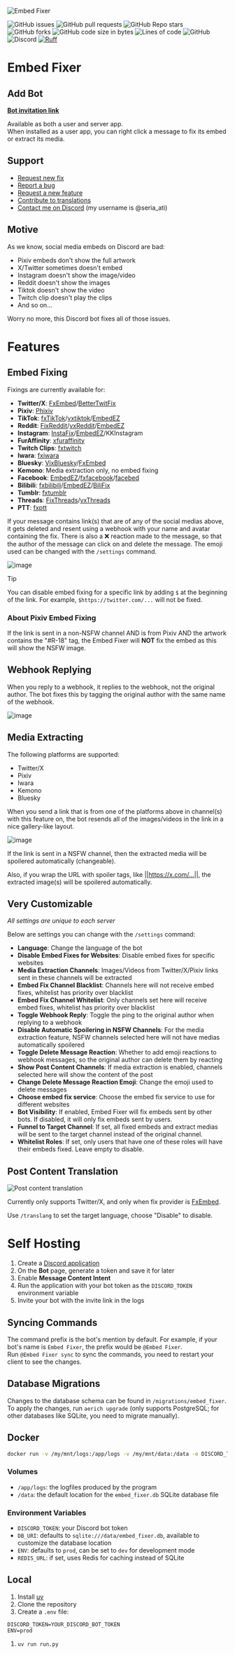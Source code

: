 ![Embed Fixer](https://i.imgur.com/919Gum1.png)

![GitHub issues](https://img.shields.io/github/issues/seriaati/embed-fixer)
![GitHub pull requests](https://img.shields.io/github/issues-pr/seriaati/embed-fixer)
![GitHub Repo stars](https://img.shields.io/github/stars/seriaati/embed-fixer)
![GitHub forks](https://img.shields.io/github/forks/seriaati/embed-fixer)
![GitHub code size in bytes](https://img.shields.io/github/languages/code-size/seriaati/embed-fixer)
![Lines of code](https://tokei.rs/b1/github/seriaati/embed-fixer?style=flat&category=code&type=Python)
![GitHub](https://img.shields.io/github/license/seriaati/embed-fixer)
![Discord](https://img.shields.io/discord/1000727526194298910?label=Support%20Server&color=5865F2)
[![Ruff](https://img.shields.io/endpoint?url=https://raw.githubusercontent.com/astral-sh/ruff/main/assets/badge/v2.json)](https://github.com/astral-sh/ruff)

# Embed Fixer

## Add Bot

[**Bot invitation link**](https://discord.com/oauth2/authorize?client_id=770144963735453696)

Available as both a user and server app.  
When installed as a user app, you can right click a message to fix its embed or extract its media.

## Support

- [Request new fix](https://github.com/seriaati/embed-fixer/issues/new?template=new-embed-fix-request.md)
- [Report a bug](https://github.com/seriaati/embed-fixer/issues/new?template=bug_report.md)
- [Request a new feature](https://github.com/seriaati/embed-fixer/issues/new?template=feature_request.md)
- [Contribute to translations](https://app.transifex.com/seria/embed-fixer/)
- [Contact me on Discord](https://discord.com/invite/b22kMKuwbS) (my username is @seria_ati)

## Motive

As we know, social media embeds on Discord are bad:

- Pixiv embeds don't show the full artwork
- X/Twitter sometimes doesn't embed
- Instagram doesn't show the image/video
- Reddit doesn't show the images
- Tiktok doesn't show the video
- Twitch clip doesn't play the clips
- And so on...
  
Worry no more, this Discord bot fixes all of those issues.

# Features

## Embed Fixing

Fixings are currently available for:

- **Twitter/X**: [FxEmbed](https://github.com/FxEmbed/FxEmbed)/[BetterTwitFix](https://github.com/dylanpdx/BetterTwitFix)
- **Pixiv**: [Phixiv](https://github.com/thelaao/phixiv)
- **TikTok**: [fxTikTok](https://github.com/okdargy/fxTikTok)/[vxtiktok](https://github.com/dylanpdx/vxtiktok)/[EmbedEZ](https://github.com/seriaati/embedez)
- **Reddit**: [FixReddit](https://github.com/MinnDevelopment/fxreddit)/[vxReddit](https://github.com/dylanpdx/vxReddit)/[EmbedEZ](https://github.com/seriaati/embedez)
- **Instagram**: [InstaFix](https://github.com/Wikidepia/InstaFix)/[EmbedEZ](https://github.com/seriaati/embedez)/KKInstagram
- **FurAffinity**: [xfuraffinity](https://github.com/FirraWoof/xfuraffinity)
- **Twitch Clips**: [fxtwitch](https://github.com/seriaati/fxtwitch)
- **Iwara**: [fxiwara](https://github.com/seriaati/fxiwara)
- **Bluesky**: [VixBluesky](https://github.com/Lexedia/VixBluesky)/[FxEmbed](https://github.com/FxEmbed/FxEmbed)
- **Kemono**: Media extraction only, no embed fixing
- **Facebook**: [EmbedEZ](https://github.com/seriaati/embedez)/[fxfacebook](https://github.com/seriaati/fxfacebook)/[facebed](https://github.com/4pii4/facebed)
- **Bilibili**: [fxbilibili](https://github.com/seriaati/fxbilibili)/[EmbedEZ](https://github.com/seriaati/embedez)/[BiliFix](https://vxbilibili.com)
- **Tumblr**: [fxtumblr](https://github.com/knuxify/fxtumblr)
- **Threads**: [FixThreads](https://github.com/milanmdev/fixthreads)/[vxThreads](https://github.com/everettsouthwick/vxThreads)
- **PTT**: [fxptt](https://github.com/seriaati/fxptt)

If your message contains link(s) that are of any of the social medias above, it gets deleted and resent using a webhook with your name and avatar containing the fix. There is also a ❌ reaction made to the message, so that the author of the message can click on and delete the message. The emoji used can be changed with the `/settings` command.

![image](https://github.com/user-attachments/assets/e7c4469b-c5dd-44e8-b923-c8137397a64b)

> [!TIP]
> You can disable embed fixing for a specific link by adding `$` at the beginning of the link. For example, `$https://twitter.com/...` will not be fixed.

### About Pixiv Embed Fixing

If the link is sent in a non-NSFW channel AND is from Pixiv AND the artwork contains the "#R-18" tag, the Embed Fixer will **NOT** fix the embed as this will show the NSFW image.

## Webhook Replying

When you reply to a webhook, it replies to the webhook, not the original author. The bot fixes this by tagging the original author with the same name of the webhook.

![image](https://iili.io/2RPjJ0Q.png)

## Media Extracting

The following platforms are supported:

- Twitter/X
- Pixiv
- Iwara
- Kemono
- Bluesky

When you send a link that is from one of the platforms above in channel(s) with this feature on, the bot resends all of the images/videos in the link in a nice gallery-like layout.  

![image](https://github.com/user-attachments/assets/2b66ed5c-bbe2-450b-92f6-d36f01bf9102)

If the link is sent in a NSFW channel, then the extracted media will be spoilered automatically (changeable).

Also, if you wrap the URL with spoiler tags, like ||<https://x.com/...>||, the extracted image(s) will be spoilered automatically.

## Very Customizable

*All settings are unique to each server*  

Below are settings you can change with the `/settings` command:

- **Language**: Change the language of the bot
- **Disable Embed Fixes for Websites**: Disable embed fixes for specific websites
- **Media Extraction Channels**: Images/Videos from Twitter/X/Pixiv links sent in these channels will be extracted
- **Embed Fix Channel Blacklist**: Channels here will not receive embed fixes, whitelist has priority over blacklist
- **Embed Fix Channel Whitelist**: Only channels set here will receive embed fixes, whitelist has priority over blacklist
- **Toggle Webhook Reply**: Toggle the ping to the original author when replying to a webhook
- **Disable Automatic Spoilering in NSFW Channels**: For the media extraction feature, NSFW channels selected here will not have medias automatically spoilered
- **Toggle Delete Message Reaction**: Whether to add emoji reactions to webhook messages, so the original author can delete them by reacting
- **Show Post Content Channels**: If media extraction is enabled, channels selected here will show the content of the post
- **Change Delete Message Reaction Emoji**: Change the emoji used to delete messages
- **Choose embed fix service**: Choose the embed fix service to use for different websites
- **Bot Visibility**: If enabled, Embed Fixer will fix embeds sent by other bots. If disabled, it will only fix embeds sent by users.
- **Funnel to Target Channel**: If set, all fixed embeds and extract medias will be sent to the target channel instead of the original channel.
- **Whitelist Roles**: If set, only users that have one of these roles will have their embeds fixed. Leave empty to disable.

## Post Content Translation

![Post content translation](readme-images/translate.png)

Currently only supports Twitter/X, and only when fix provider is [FxEmbed](https://github.com/FxEmbed/FxEmbed).

Use `/translang` to set the target language, choose "Disable" to disable.

# Self Hosting

1. Create a [Discord application](https://discord.com/developers/applications)
1. On the **Bot** page, generate a token and save it for later
1. Enable **Message Content Intent**
1. Run the application with your bot token as the `DISCORD_TOKEN` environment variable
1. Invite your bot with the invite link in the logs

## Syncing Commands

The command prefix is the bot's mention by default. For example, if your bot's name is `Embed Fixer`, the prefix would be `@Embed Fixer`.  
Run `@Embed Fixer sync` to sync the commands, you need to restart your client to see the changes.

## Database Migrations

Changes to the database schema can be found in `/migrations/embed_fixer`.  
To apply the changes, run `aerich upgrade` (only supports PostgreSQL; for other databases like SQLite, you need to migrate manually).

## Docker

```sh
docker run -v /my/mnt/logs:/app/logs -v /my/mnt/data:/data -e DISCORD_TOKEN=YOUR_DISCORD_BOT_TOKEN ghcr.io/seriaati/embed-fixer:latest
```

### Volumes

- `/app/logs`: the logfiles produced by the program
- `/data`: the default location for the `embed_fixer.db` SQLite database file

### Environment Variables

- `DISCORD_TOKEN`: your Discord bot token
- `DB_URI`: defaults to `sqlite:///data/embed_fixer.db`, available to customize the database location
- `ENV`: defaults to `prod`, can be set to `dev` for development mode
- `REDIS_URL`: if set, uses Redis for caching instead of SQLite

## Local

1. Install [uv](https://docs.astral.sh/uv/getting-started/installation/)
1. Clone the repository
1. Create a `.env` file:

```env
DISCORD_TOKEN=YOUR_DISCORD_BOT_TOKEN
ENV=prod
```

1. `uv run run.py`
